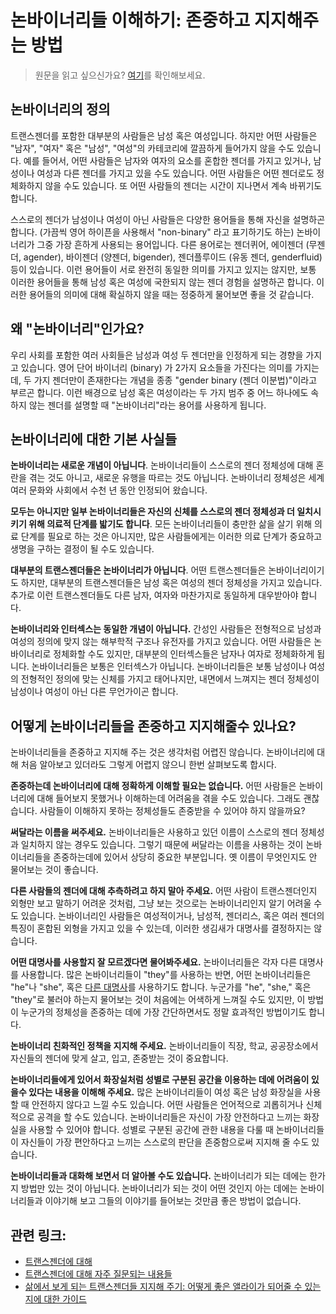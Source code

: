 # 논바이너리들 이해하기: 존중하고 지지해주는 방법
> 원문을 읽고 싶으신가요? [여기](https://transequality.org/issues/resources/understanding-nonbinary-people-how-to-be-respectful-and-supportive)를 확인해보세요.

## 논바이너리의 정의
트랜스젠더를 포함한 대부분의 사람들은 남성 혹은 여성입니다. 하지만 어떤 사람들은 "남자", "여자" 혹은 "남성", "여성"의 카테코리에 깔끔하게 들어가지 않을 수도 있습니다. 예를 들어서, 어떤 사람들은 남자와 여자의 요소를 혼합한 젠더를 가지고 있거나, 남성이나 여성과 다른 젠더를 가지고 있을 수도 있습니다. 어떤 사람들은 어떤 젠더로도 정체화하지 않을 수도 있습니다. 또 어떤 사람들의 젠더는 시간이 지나면서 계속 바뀌기도 합니다.

스스로의 젠더가 남성이나 여성이 아닌 사람들은 다양한 용어들을 통해 자신을 설명하곤 합니다. (가끔씩 영어 하이픈을 사용해서 "non-binary" 라고 표기하기도 하는) 논바이너리가 그중 가장 흔하게 사용되는 용어입니다. 다른 용어로는 젠더퀴어, 에이젠더 (무젠더, agender), 바이젠더 (양젠더, bigender), 젠더플루이드 (유동 젠더, genderfluid) 등이 있습니다. 이런 용어들이 서로 완전히 동일한 의미를 가지고 있지는 않지만, 보통 이러한 용어들을 통해 남성 혹은 여성에 국한되지 않는 젠더 경험을 설명하곤 합니다. 이러한 용어들의 의미에 대해 확실하지 않을 때는 정중하게 물어보면 좋을 것 같습니다.


## 왜 "논바이너리"인가요?
우리 사회를 포함한 여러 사회들은 남성과 여성 두 젠더만을 인정하게 되는 경향을 가지고 있습니다. 영어 단어 바이너리 (binary) 가 2가지 요소들을 가진다는 의미를 가지는데, 두 가지 젠더만이 존재한다는 개념을 종종 "gender binary (젠더 이분법)"이라고 부르곤 합니다. 이런 배경으로 남성 혹은 여성이라는 두 가지 범주 중 어느 하나에도 속하지 않는 젠더를 설명할 때 "논바이너리"라는 용어를 사용하게 됩니다.


## 논바이너리에 대한 기본 사실들
**논바이너리는 새로운 개념이 아닙니다**. 논바이너리들이 스스로의 젠더 정체성에 대해 혼란을 겪는 것도 아니고, 새로운 유행을 따르는 것도 아닙니다. 논바이너리 정체성은 세계 여러 문화와 사회에서 수천 년 동안 인정되어 왔습니다.

**모두는 아니지만 일부 논바이너리들은 자신의 신체를 스스로의 젠더 정체성과 더 일치시키기 위해 의료적 단계를 밟기도 합니다**. 모든 논바이너리들이 충만한 삶을 살기 위해 의료 단계를 필요로 하는 것은 아니지만, 많은 사람들에게는 이러한 의료 단계가 중요하고 생명을 구하는 결정이 될 수도 있습니다.

**대부분의 트랜스젠더들은 논바이너리가 아닙니다**. 어떤 트랜스젠더들은 논바이너리이기도 하지만, 대부분의 트랜스젠더들은 남성 혹은 여성의 젠더 정체성을 가지고 있습니다. 추가로 이런 트랜스젠더들도 다른 남자, 여자와 마찬가지로 동일하게 대우받아야 합니다.

**논바이너리와 인터섹스는 동일한 개념이 아닙니다.** 간성인 사람들은 전형적으로 남성과 여성의 정의에 맞지 않는 해부학적 구조나 유전자를 가지고 있습니다. 어떤 사람들은 논바이너리로 정체화할 수도 있지만, 대부분의 인터섹스들은 남자나 여자로 정체화하게 됩니다. 논바이너리들은 보통은 인터섹스가 아닙니다. 논바이너리들은 보통 남성이나 여성의 전형적인 정의에 맞는 신체를 가지고 태어나지만, 내면에서 느껴지는 젠더 정체성이 남성이나 여성이 아닌 다른 무언가이곤 합니다.


## 어떻게 논바이너리들을 존중하고 지지해줄수 있나요?
논바이너리들을 존중하고 지지해 주는 것은 생각처럼 어렵진 않습니다. 논바이너리에 대해 처음 알아보고 있더라도 그렇게 어렵지 않으니 한번 살펴보도록 합시다.

**존중하는데 논바이너리에 대해 정확하게 이해할 필요는 없습니다.** 어떤 사람들은 논바이너리에 대해 들어보지 못했거나 이해하는데 어려움을 겪을 수도 있습니다. 그래도 괜찮습니다. 사람들이 이해하지 못하는 정체성들도 존중받을 수 있어야 하지 않을까요?

**써달라는 이름을 써주세요.** 논바이너리들은 사용하고 있던 이름이 스스로의 젠더 정체성과 일치하지 않는 경우도 있습니다. 그렇기 때문에 써달라는 이름을 사용하는 것이 논바이너리들을 존중하는데에 있어서 상당히 중요한 부분입니다. 옛 이름이 무엇인지도 안 물어보는 것이 좋습니다.

**다른 사람들의 젠더에 대해 추측하려고 하지 말아 주세요.** 어떤 사람이 트랜스젠더인지 외형만 보고 말하기 어려운 것처럼, 그냥 보는 것으로는 논바이너리인지 알기 어려울 수도 있습니다. 논바이너리인 사람들은 여성적이거나, 남성적, 젠더리스, 혹은 여러 젠더의 특징이 혼합된 외형을 가지고 있을 수 있는데, 이러한 생김새가 대명사를 결정하지는 않습니다.

**어떤 대명사를 사용할지 잘 모르겠다면 물어봐주세요.** 논바이너리들은 각자 다른 대명사를 사용합니다. 많은 논바이너리들이 "they"를 사용하는 반면, 어떤 논바이너리들은 "he"나 "she", 혹은 [다른 대명사](https://uwm.edu/lgbtrc/support/gender-pronouns/)를 사용하기도 합니다. 누군가를 "he", "she," 혹은 "they"로 불러야 하는지 물어보는 것이 처음에는 어색하게 느껴질 수도 있지만, 이 방법이 누군가의 정체성을 존중하는 데에 가장 간단하면서도 정말 효과적인 방법이기도 합니다.

**논바이너리 친화적인 정책을 지지해 주세요.** 논바이너리들이 직장, 학교, 공공장소에서 자신들의 젠더에 맞게 살고, 입고, 존중받는 것이 중요합니다.

**논바이너리들에게 있어서 화장실처럼 성별로 구분된 공간을 이용하는 데에 어려움이 있을수 있다는 내용을 이해해 주세요.** 많은 논바이너리들이 여성 혹은 남성 화장실을 사용할 때 안전하지 않다고 느낄 수도 있습니다. 어떤 사람들은 언어적으로 괴롭히거나 신체적으로 공격을 할 수도 있습니다. 논바이너리들은 자신이 가장 안전하다고 느끼는 화장실을 사용할 수 있어야 합니다. 성별로 구분된 공간에 관한 내용을 다룰 때 논바이너리들이 자신들이 가장 편안하다고 느끼는 스스로의 판단을 존중함으로써 지지해 줄 수도 있습니다.

**논바이너리들과 대화해 보면서 더 알아볼 수도 있습니다.** 논바이너리가 되는 데에는 한가지 방법만 있는 것이 아닙니다. 논바이너리가 되는 것이 어떤 것인지 아는 데에는 논바이너리들과 이야기해 보고 그들의 이야기를 들어보는 것만큼 좋은 방법이 없습니다.


## 관련 링크:
- [트랜스젠더에 대해](https://transequality.org/about-transgender)
- [트랜스젠더에 대해 자주 질문되는 내용들](https://transequality.org/issues/resources/frequently-asked-questions-about-transgender-people)
- [삶에서 보게 되는 트랜스젠더들 지지해 주기: 어떻게 좋은 앨라이가 되어줄 수 있는지에 대한 가이드](https://transequality.org/issues/resources/supporting-the-transgender-people-in-your-life-a-guide-to-being-a-good-ally)
